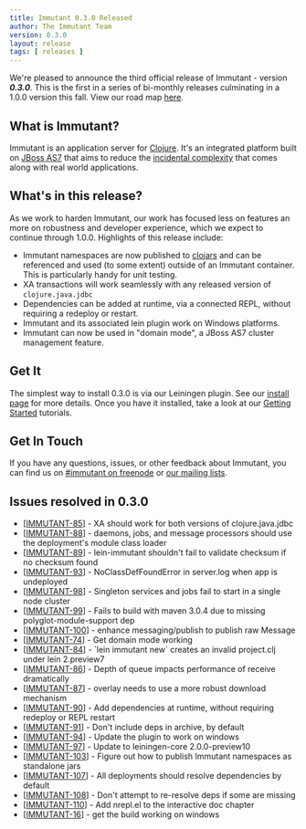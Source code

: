 ```yaml
---
title: Immutant 0.3.0 Released
author: The Immutant Team
version: 0.3.0
layout: release
tags: [ releases ]
---
```


We're pleased to announce the third official release of Immutant -
version **_0.3.0_**. This is the first in a series of bi-monthly
releases culminating in a 1.0.0 version this fall. View our road map
[here](https://issues.jboss.org/browse/IMMUTANT).

## What is Immutant?

Immutant is an application server for [Clojure](http://clojure.org). 
It's an integrated platform built on [JBoss AS7](http://www.jboss.org/as7)
that aims to reduce the [incidental complexity](http://en.wikipedia.org/wiki/Accidental_complexity) 
that comes along with real world applications.

## What's in this release?

As we work to harden Immutant, our work has focused less on features
an more on robustness and developer experience, which we expect to
continue through 1.0.0. Highlights of this release include:

* Immutant namespaces are now published to
  [clojars](http://clojars.org) and can be referenced and used (to
  some extent) outside of an Immutant container. This is particularly
  handy for unit testing.
* XA transactions will work seamlessly with any released version of
  `clojure.java.jdbc`
* Dependencies can be added at runtime, via a connected REPL, without
  requiring a redeploy or restart.
* Immutant and its associated lein plugin work on Windows platforms.
* Immutant can now be used in "domain mode", a JBoss AS7 cluster
  management feature.

## Get It

The simplest way to install 0.3.0 is via our Leiningen plugin. See
our [install page](/install/) for more details. Once you have it installed,
take a look at our [Getting Started](/news/tags/getting-started/) tutorials. 

## Get In Touch

If you have any questions, issues, or other feedback about Immutant, you
can find us on [#immutant on freenode](/community/) or 
[our mailing lists](/community/mailing_lists).

## Issues resolved in 0.3.0

<ul id="issues">

<li>[<a href='https://issues.jboss.org/browse/IMMUTANT-85'>IMMUTANT-85</a>] -         XA should work for both versions of clojure.java.jdbc
</li>
<li>[<a href='https://issues.jboss.org/browse/IMMUTANT-88'>IMMUTANT-88</a>] -         daemons, jobs, and message processors should use the deployment&#39;s module class loader
</li>
<li>[<a href='https://issues.jboss.org/browse/IMMUTANT-89'>IMMUTANT-89</a>] -         lein-immutant shouldn&#39;t fail to validate checksum if no checksum found
</li>
<li>[<a href='https://issues.jboss.org/browse/IMMUTANT-93'>IMMUTANT-93</a>] -         NoClassDefFoundError in server.log when app is undeployed
</li>
<li>[<a href='https://issues.jboss.org/browse/IMMUTANT-98'>IMMUTANT-98</a>] -         Singleton services and jobs fail to start in a single node cluster
</li>
<li>[<a href='https://issues.jboss.org/browse/IMMUTANT-99'>IMMUTANT-99</a>] -         Fails to build with maven 3.0.4 due to missing polyglot-module-support dep
</li>

<li>[<a href='https://issues.jboss.org/browse/IMMUTANT-100'>IMMUTANT-100</a>] -         enhance messaging/publish to publish raw Message
</li>
        
<li>[<a href='https://issues.jboss.org/browse/IMMUTANT-74'>IMMUTANT-74</a>] -         Get domain mode working
</li>
<li>[<a href='https://issues.jboss.org/browse/IMMUTANT-84'>IMMUTANT-84</a>] -         `lein immutant new` creates an invalid project.clj under lein 2.preview7
</li>
<li>[<a href='https://issues.jboss.org/browse/IMMUTANT-86'>IMMUTANT-86</a>] -         Depth of queue impacts performance of receive dramatically
</li>
<li>[<a href='https://issues.jboss.org/browse/IMMUTANT-87'>IMMUTANT-87</a>] -         overlay needs to use a more robust download mechanism
</li>
<li>[<a href='https://issues.jboss.org/browse/IMMUTANT-90'>IMMUTANT-90</a>] -         Add dependencies at runtime, without requiring redeploy or REPL restart
</li>
<li>[<a href='https://issues.jboss.org/browse/IMMUTANT-91'>IMMUTANT-91</a>] -         Don&#39;t include deps in archive, by default
</li>
<li>[<a href='https://issues.jboss.org/browse/IMMUTANT-94'>IMMUTANT-94</a>] -         Update the plugin to work on windows
</li>
<li>[<a href='https://issues.jboss.org/browse/IMMUTANT-97'>IMMUTANT-97</a>] -         Update to leiningen-core 2.0.0-preview10
</li>
<li>[<a href='https://issues.jboss.org/browse/IMMUTANT-103'>IMMUTANT-103</a>] -         Figure out how to publish Immutant namespaces as standalone jars
</li>
<li>[<a href='https://issues.jboss.org/browse/IMMUTANT-107'>IMMUTANT-107</a>] -         All deployments should resolve dependencies by default
</li>
<li>[<a href='https://issues.jboss.org/browse/IMMUTANT-108'>IMMUTANT-108</a>] -         Don&#39;t attempt to re-resolve deps if some are missing
</li>
<li>[<a href='https://issues.jboss.org/browse/IMMUTANT-110'>IMMUTANT-110</a>] -         Add nrepl.el to the interactive doc chapter
</li>
                            
<li>[<a href='https://issues.jboss.org/browse/IMMUTANT-16'>IMMUTANT-16</a>] -         get the build working on windows
</li>
</ul>
                
